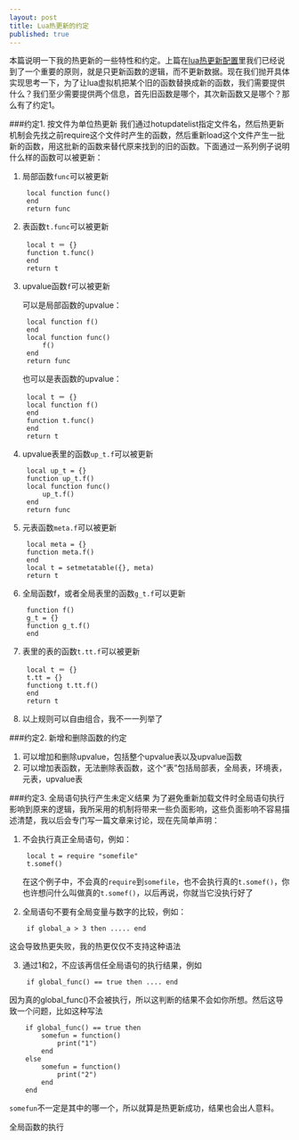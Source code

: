 ```yaml
---
layout: post
title: Lua热更新的约定
published: true
---
```



本篇说明一下我的热更新的一些特性和约定。上篇在[lua热更新配置](http://asqbtcupid.github.io/hotupdte-implement/)里我们已经说到了一个重要的原则，就是只更新函数的逻辑，而不更新数据。现在我们抛开具体实现思考一下，为了让lua虚拟机把某个旧的函数替换成新的函数，我们需要提供什么？我们至少需要提供两个信息，首先旧函数是哪个，其次新函数又是哪个？那么有了约定1。

###约定1. 按文件为单位热更新
我们通过hotupdatelist指定文件名，然后热更新机制会先找之前require这个文件时产生的函数，然后重新load这个文件产生一批新的函数，用这批新的函数来替代原来找到的旧的函数。下面通过一系列例子说明什么样的函数可以被更新：

1. 局部函数`func`可以被更新
	
    	local function func()
    	end
    	return func	
        
2. 表函数`t.func`可以被更新
		
        local t ＝ {}
        function t.func()
        end
        return t
        
3. upvalue函数`f`可以被更新
	
    可以是局部函数的upvalue：

    	local function f()
    	end
    	local function func()
    		f()
    	end
    	return func
        
    也可以是表函数的upvalue：
    
    	local t ＝ {}
        local function f()
        end
        function t.func()
        end
        return t
    
4. upvalue表里的函数`up_t.f`可以被更新
	
        local up_t = {}
        function up_t.f()
        local function func()
            up_t.f()
        end
        return func
        
5. 元表函数`meta.f`可以被更新
		
        local meta = {}
        function meta.f()
        end
        local t = setmetatable({}, meta)
        return t
        
6. 全局函数f，或者全局表里的函数`g_t.f`可以更新
		
        function f()
        g_t = {}
        function g_t.f()
        end
        
7. 表里的表的函数`t.tt.f`可以被更新
	
    	local t ＝ {}
        t.tt = {}
        functiong t.tt.f()
        end
        return t

8.  以上规则可以自由组合，我不一一列举了

###约定2. 新增和删除函数的约定

1. 可以增加和删除upvalue，包括整个upvalue表以及upvalue函数
2. 可以增加表函数，无法删除表函数，这个“表”包括局部表，全局表，环境表，元表，upvalue表

###约定3. 全局语句执行产生未定义结果
为了避免重新加载文件时全局语句执行影响到原来的逻辑，我所采用的机制将带来一些负面影响，这些负面影响不容易描述清楚，我以后会专门写一篇文章来讨论，现在先简单声明：
1. 不会执行真正全局语句，例如：

        local t = require "somefile"
        t.somef()

   在这个例子中，不会真的`require`到`somefile`，也不会执行真的`t.somef()`，你也许想问什么叫做真的`t.somef()`，以后再说，你就当它没执行好了
2. 全局语句不要有全局变量与数字的比较，例如：
        
        if global_a > 3 then ..... end

这会导致热更失败，我的热更仅仅不支持这种语法

3. 通过1和2，不应该再信任全局语句的执行结果，例如

        if global_func() == true then .... end

因为真的global_func()不会被执行，所以这判断的结果不会如你所想。然后这导致一个问题，比如这种写法

        if global_func() == true then 
            somefun = function()
                print("1")
            end
        else
            somefun = function()
                print("2")
            end
        end

`somefun`不一定是其中的哪一个，所以就算是热更新成功，结果也会出人意料。

全局函数的执行




 

